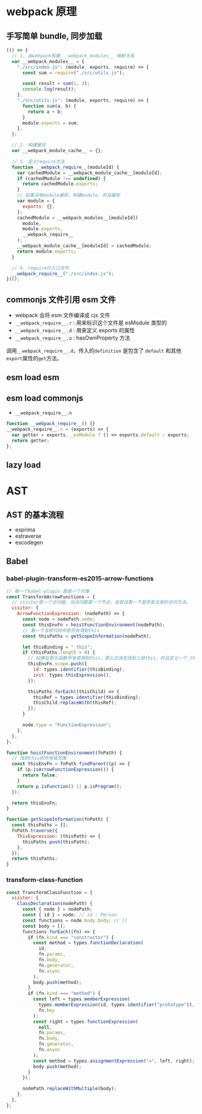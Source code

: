 # webpack 原理

## 手写简单 bundle, 同步加载

```javascript
(() => {
  // 1. 由webpack构建 __webpack_modules__ 映射关系
  var __webpack_modules__ = {
    "./src/index.js": (module, exports, require) => {
      const sum = require("./src/utils.js");

      const result = sum(1, 3);
      console.log(result);
    },
    "./src/utils.js": (module, exports, require) => {
      function sum(a, b) {
        return a + b;
      }
      module.exports = sum;
    },
  };

  // 2. 构建缓存
  var __webpack_module_cache__ = {};

  // 3. 定义require方法
  function __webpack_require__(moduleId) {
    var cachedModule = __webpack_module_cache__[moduleId];
    if (cachedModule !== undefined) {
      return cachedModule.exports;
    }
    // 如果没有module缓存，构建module，并且缓存
    var module = {
      exports: {},
    };
    cachedModule = __webpack_modules__[moduleId](
      module,
      module.exports,
      __webpack_require__
    );
    __webpack_module_cache__[moduleId] = cachedModule;
    return module.exports;
  }

  // 4. require行入口文件
  __webpack_require__("./src/index.js");
})();
```

## commonjs 文件引用 esm 文件

- webpack 会将 esm 文件编译成 cjs 文件
- `__webpack_require__.r` : 用来标识这个文件是 esModule 类型的
- `__webpack_require__.d` : 用来定义 exports 的属性
- `__webpack_require__.o` : hasOwnProperty 方法

调用`__webpack_require__.d`，传入的`definition` 是包含了 `default` 和其他`export`属性的`get`方法。

## esm load esm

## esm load commonjs

- `__webpack_require__.n`

```javascript
function __webpack_require__() {}
__webpack_require__.n = (exports) => {
  var getter = exports.__esModule ? () => exports.default : exports;
  return getter;
};
```

## lazy load

# AST

## AST 的基本流程

- esprima
- estraverse
- escodegen

## Babel

### babel-plugin-transform-es2015-arrow-functions

```javascript
// 每一个babel-plugin 都是一个对象
const TransformArrowFunctions = {
  // visitor是一个访问器，当访问都某一个节点，会尝试看一下是否有注册的访问方法。
  visitor: {
    ArrowFunctionExpression: (nodePath) => {
      const node = nodePath.node;
      const thisEnvFn = hoistFunctionEnvironment(nodePath);
      // 看一下当前代码中是否有用到this
      const thisPaths = getScopeInformation(nodePath);

      let thisBinding = "_this";
      if (thisPaths.length > 0) {
        // 如果在箭头函数中有使用到this，那么应该在找到上层this，并且定义一个_this变量，供箭头函数中使用
        thisEnvFn.scope.push({
          id: types.identifier(thisBinding),
          init: types.thisExpression(),
        });

        thisPaths.forEach((thisChild) => {
          thisRef = types.identifier(thisBinding);
          thisChild.replaceWith(thisRef);
        });
      }

      node.type = "FunctionExpression";
    },
  },
};

function hoistFunctionEnvironment(fnPath) {
  // 找到this的作用域范围
  const thisEnvFn = fnPath.findParent((p) => {
    if (p.isArrowFunctionExpression()) {
      return false;
    }
    return p.isFunction() || p.isProgram();
  });

  return thisEnvFn;
}

function getScopeInformation(fnPath) {
  const thisPaths = [];
  fnPath.traverse({
    ThisExpression: (thisPath) => {
      thisPaths.push(thisPath);
    },
  });
  return thisPaths;
}
```

### transform-class-function

```javascript
const TransformClassFunction = {
  visitor: {
    ClassDeclaration(nodePath) {
      const { node } = nodePath;
      const { id } = node; // id : Person
      const functions = node.body.body; // []
      const body = [];
      functions.forEach((fn) => {
        if (fn.kind === "constructor") {
          const method = types.functionDeclaration(
            id,
            fn.params,
            fn.body,
            fn.generator,
            fn.async
          );
          body.push(method);
        }
        if (fn.kind === "method") {
          const left = types.memberExpression(
            types.memberExpression(id, types.identifier("prototype")),
            fn.key
          );
          const right = types.functionExpression(
            null,
            fn.params,
            fn.body,
            fn.generator,
            fn.async
          );
          const method = types.assignmentExpression("=", left, right);
          body.push(method);
        }
      });

      nodePath.replaceWithMultiple(body);
    },
  },
};
```
